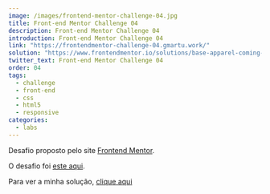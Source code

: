 ```yaml
---
image: /images/frontend-mentor-challenge-04.jpg
title: Front-end Mentor Challenge 04
description: Front-end Mentor Challenge 04
introduction: Front-end Mentor Challenge 04
link: "https://frontendmentor-challenge-04.gmartu.work/"
solution: "https://www.frontendmentor.io/solutions/base-apparel-coming-soon-page-B2YiETXAT"
twitter_text: Front-end Mentor Challenge 04
order: 04
tags:
  - challenge
  - front-end
  - css
  - html5
  - responsive
categories:
  - labs
---
```


Desafio proposto pelo site [Frontend Mentor](https://www.frontendmentor.io).

O desafio foi [este aqui](https://www.frontendmentor.io/challenges/four-card-feature-section-weK1eFYK).

Para ver a minha solução, [clique aqui](https://frontendmentor-challenge-04.gmartu.work/)
